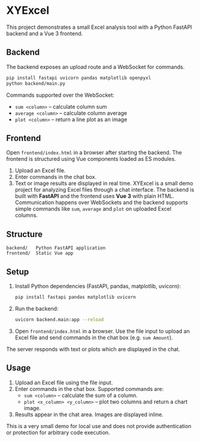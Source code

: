 # XYExcel

This project demonstrates a small Excel analysis tool with a Python FastAPI backend and a Vue 3 frontend.

## Backend

The backend exposes an upload route and a WebSocket for commands.

```bash
pip install fastapi uvicorn pandas matplotlib openpyxl
python backend/main.py
```

Commands supported over the WebSocket:
- `sum <column>` – calculate column sum
- `average <column>` – calculate column average
- `plot <column>` – return a line plot as an image

## Frontend

Open `frontend/index.html` in a browser after starting the backend. The frontend is structured using Vue components loaded as ES modules.

1. Upload an Excel file.
2. Enter commands in the chat box.
3. Text or image results are displayed in real time.
XYExcel is a small demo project for analyzing Excel files through a chat interface.
The backend is built with **FastAPI** and the frontend uses **Vue 3** with plain
HTML. Communication happens over WebSockets and the backend supports simple
commands like `sum`, `average` and `plot` on uploaded Excel columns.

## Structure

```
backend/   Python FastAPI application
frontend/  Static Vue app
```

## Setup

1. Install Python dependencies (FastAPI, pandas, matplotlib, uvicorn):
   ```bash
   pip install fastapi pandas matplotlib uvicorn
   ```
2. Run the backend:
   ```bash
   uvicorn backend.main:app --reload
   ```
3. Open `frontend/index.html` in a browser. Use the file input to upload an
   Excel file and send commands in the chat box (e.g. `sum Amount`).

The server responds with text or plots which are displayed in the chat.


## Usage

1. Upload an Excel file using the file input.
2. Enter commands in the chat box. Supported commands are:
   - `sum <column>` – calculate the sum of a column.
   - `plot <x_column> <y_column>` – plot two columns and return a chart image.
3. Results appear in the chat area. Images are displayed inline.

This is a very small demo for local use and does not provide authentication or protection for arbitrary code execution.
